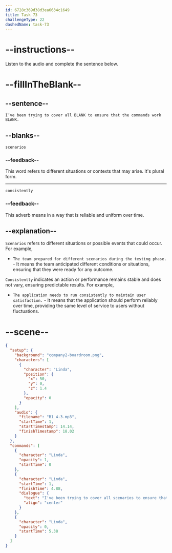 ```yaml
---
id: 6728c369d38d3ea6634c1649
title: Task 73
challengeType: 22
dashedName: task-73
---
```


<!-- (audio) Linda: I’ve been trying to cover all scenarios to ensure that the commands work consistently. -->

# --instructions--

Listen to the audio and complete the sentence below.

# --fillInTheBlank--

## --sentence--

`I’ve been trying to cover all BLANK to ensure that the commands work BLANK.`

## --blanks--

`scenarios`

### --feedback--

This word refers to different situations or contexts that may arise. It's plural form.

---

`consistently`

### --feedback--

This adverb means in a way that is reliable and uniform over time.

## --explanation--

`Scenarios` refers to different situations or possible events that could occur. For example,

- `The team prepared for different scenarios during the testing phase.` - It means the team anticipated different conditions or situations, ensuring that they were ready for any outcome.

`Consistently` indicates an action or performance remains stable and does not vary, ensuring predictable results. For example,

- `The application needs to run consistently to maintain user satisfaction.` - It means that the application should perform reliably over time, providing the same level of service to users without fluctuations.

# --scene--

```json
{
  "setup": {
    "background": "company2-boardroom.png",
    "characters": [
      {
        "character": "Linda",
        "position": {
          "x": 50,
          "y": 0,
          "z": 1.4
        },
        "opacity": 0
      }
    ],
    "audio": {
      "filename": "B1_4-3.mp3",
      "startTime": 1,
      "startTimestamp": 14.14,
      "finishTimestamp": 18.02
    }
  },
  "commands": [
    {
      "character": "Linda",
      "opacity": 1,
      "startTime": 0
    },
    {
      "character": "Linda",
      "startTime": 1,
      "finishTime": 4.88,
      "dialogue": {
        "text": "I've been trying to cover all scenarios to ensure that the commands work consistently.",
        "align": "center"
      }
    },
    {
      "character": "Linda",
      "opacity": 0,
      "startTime": 5.38
    }
  ]
}
